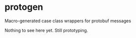 # protogen
Macro-generated case class wrappers for protobuf messages

Nothing to see here yet. Still prototyping.
